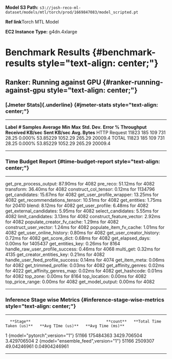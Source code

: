 **Model S3 Path:**
`s3://josh-reco-ml-dataset/models/mtl/torch/prod/1669847083/model_scripted.pt`

**Ref link**Torch MTL Model

**EC2 Instance Type:** g4dn.4xlarge

# **Benchmark Results** {#benchmark-results style="text-align: center;"}

## Ranker: Running against GPU {#ranker-running-against-gpu style="text-align: center;"}

### **[Jmeter Stats]{.underline}** {#jmeter-stats style="text-align: center;"}

  -------------- ---------------- ------------- --------- --------- --------------- ------------- ---------------- --------------------- ----------------- ----------------
  **Label**      **\# Samples**   **Average**   **Min**   **Max**   **Std. Dev.**   **Error %**   **Throughput**   **Received KB/sec**   **Sent KB/sec**   **Avg. Bytes**
  HTTP Request   11823            185           109       731       28.25           0.000%        53.85229         1052.29               265.29            20009.4
  TOTAL          11823            185           109       731       28.25           0.000%        53.85229         1052.29               265.29            20009.4
  -------------- ---------------- ------------- --------- --------- --------------- ------------- ---------------- --------------------- ----------------- ----------------

### **Time Budget Report** {#time-budget-report style="text-align: center;"}

  ----------------------------------- --------- ----- ---------
  get_pre_process_output:             87.90ms   for   4082
  pre_reco:                           51.12ms   for   4082
  transform:                          36.40ms   for   4082
  construct_col_tensor:               0.12ms    for   1134796
  get_candidates:                     15.67ms   for   4082
  get_user_profile_wrapper:           13.25ms   for   4082
  get_recommendations_tensor:         10.51ms   for   4082
  get_entities:                       1.75ms    for   20410
  blend:                              8.12ms    for   4082
  get_user_profile:                   6.48ms    for   4082
  get_external_candidates:            5.95ms    for   4082
  select_candidates:                  5.55ms    for   4082
  limit_candidates:                   3.13ms    for   4082
  construct_feature_vector:           2.92ms    for   4082
  populate_creator_fv_cache:          1.29ms    for   4082
  construct_user_vector:              1.24ms    for   4082
  populate_item_fv_cache:             1.01ms    for   4082
  get_user_online_history:            0.80ms    for   4082
  get_user_creator_history:           0.72ms    for   4082
  get_score_dict:                     0.68ms    for   4082
  get_elapsed_days:                   0.00ms    for   1405437
  get_entities_key:                   0.26ms    for   8164
  handle_raw_user_profile_success:    0.46ms    for   4068
  multi_get:                          0.32ms    for   4135
  get_creator_entities_key:           0.21ms    for   4082
  handle_user_feed_profile_success:   0.14ms    for   4074
  get_item_meta:                      0.06ms    for   4082
  get_trimmed_profile:                0.03ms    for   4082
  get_affinity_genres:                0.02ms    for   4022
  get_affinity_genres_map:            0.02ms    for   4082
  get_hashcode:                       0.01ms    for   4082
  top_zone:                           0.00ms    for   8164
  top_location:                       0.00ms    for   4082
  top_price_range:                    0.00ms    for   4082
  get_model_output:                   0.00ms    for   4082
  ----------------------------------- --------- ----- ---------

### **Inference Stage wise Metrics** {#inference-stage-wise-metrics style="text-align: center;"}

  --- ----------------------------------------- ----------- --------------------------- ------------------- -------------------
      **Stage**                                 **count**   **Total Time Taken (us)**   **Avg TIme (us)**   **Avg Time (ms)**
  1   {model=\"pytorch\",version=\"1\"}         51166       175484363                   3429.706504         3.429706504
  2   {model=\"ensemble_feed\",version=\"1\"}   51166       2509307                     49.04246961         0.04904246961
  --- ----------------------------------------- ----------- --------------------------- ------------------- -------------------
